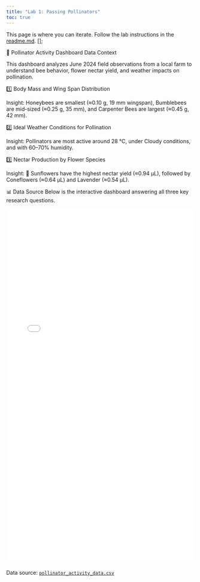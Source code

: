 ```yaml
---
title: "Lab 1: Passing Pollinators"
toc: true
---
```


This page is where you can iterate. Follow the lab instructions in the [readme.md](/README.md).
[];

🐝 Pollinator Activity Dashboard
Data Context

This dashboard analyzes June 2024 field observations from a local farm to understand bee behavior, flower nectar yield, and weather impacts on pollination.

1️⃣ Body Mass and Wing Span Distribution
<div id="mass_wingspan"></div>

Insight:
Honeybees are smallest (≈0.10 g, 19 mm wingspan), Bumblebees are mid-sized (≈0.25 g, 35 mm), and Carpenter Bees are largest (≈0.45 g, 42 mm).

2️⃣ Ideal Weather Conditions for Pollination
<div id="weather_trends"></div>

Insight:
Pollinators are most active around 28 °C, under Cloudy conditions, and with 60–70% humidity.

3️⃣ Nectar Production by Flower Species
<div id="nectar_chart"></div>

Insight:
🌻 Sunflowers have the highest nectar yield (≈0.94 μL), followed by Coneflowers (≈0.64 μL) and Lavender (≈0.54 μL).

📊 Data Source
Below is the interactive dashboard answering all three key research questions.

<iframe src="/dashboard.html" width="100%" height="950" style="border:none;"></iframe>

Data source: [`pollinator_activity_data.csv`](/data/pollinator_activity_data.csv)
